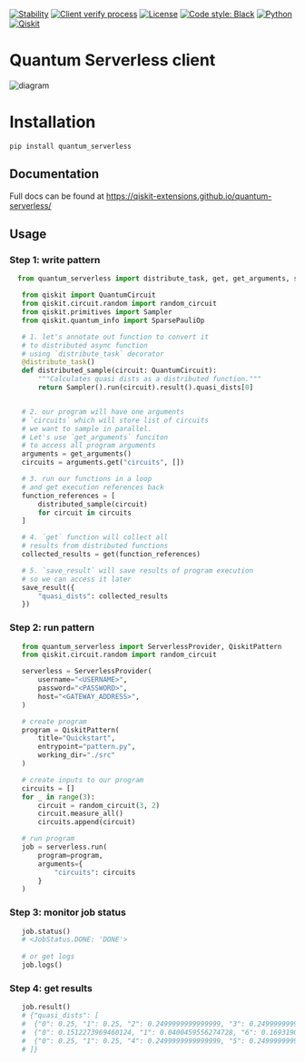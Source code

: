 [![Stability](https://img.shields.io/badge/stability-alpha-f4d03f.svg)](https://github.com/Qiskit-Extensions/quantum-serverless/releases)
[![Client verify process](https://github.com/Qiskit-Extensions/quantum-serverless/actions/workflows/client-verify.yaml/badge.svg)](https://github.com/Qiskit-Extensions/quantum-serverless/actions/workflows/client-verify.yaml)
[![License](https://img.shields.io/github/license/qiskit-community/quantum-prototype-template?label=License)](https://github.com/qiskit-community/quantum-prototype-template/blob/main/LICENSE.txt)
[![Code style: Black](https://img.shields.io/badge/Code%20style-Black-000.svg)](https://github.com/psf/black)
[![Python](https://img.shields.io/badge/Python-3.7%20%7C%203.8%20%7C%203.9%20%7C%203.10-informational)](https://www.python.org/)
[![Qiskit](https://img.shields.io/badge/Qiskit-%E2%89%A5%200.39.0-6133BD)](https://github.com/Qiskit/qiskit)

# Quantum Serverless client

![diagram](https://raw.githubusercontent.com/Qiskit-Extensions/quantum-serverless/main/docs/images/qs_diagram.png)

# Installation

```shell
pip install quantum_serverless
```

## Documentation

Full docs can be found at https://qiskit-extensions.github.io/quantum-serverless/

## Usage

### Step 1: write pattern

```python
  from quantum_serverless import distribute_task, get, get_arguments, save_result

   from qiskit import QuantumCircuit
   from qiskit.circuit.random import random_circuit
   from qiskit.primitives import Sampler
   from qiskit.quantum_info import SparsePauliOp

   # 1. let's annotate out function to convert it
   # to distributed async function
   # using `distribute_task` decorator
   @distribute_task()
   def distributed_sample(circuit: QuantumCircuit):
       """Calculates quasi dists as a distributed function."""
       return Sampler().run(circuit).result().quasi_dists[0]


   # 2. our program will have one arguments
   # `circuits` which will store list of circuits
   # we want to sample in parallel.
   # Let's use `get_arguments` funciton
   # to access all program arguments
   arguments = get_arguments()
   circuits = arguments.get("circuits", [])

   # 3. run our functions in a loop
   # and get execution references back
   function_references = [
       distributed_sample(circuit)
       for circuit in circuits
   ]

   # 4. `get` function will collect all
   # results from distributed functions
   collected_results = get(function_references)

   # 5. `save_result` will save results of program execution
   # so we can access it later
   save_result({
       "quasi_dists": collected_results
   })
```
 

### Step 2: run pattern

```python
   from quantum_serverless import ServerlessProvider, QiskitPattern
   from qiskit.circuit.random import random_circuit

   serverless = ServerlessProvider(
       username="<USERNAME>", 
       password="<PASSWORD>",
       host="<GATEWAY_ADDRESS>",
   )

   # create program
   program = QiskitPattern(
       title="Quickstart",
       entrypoint="pattern.py",
       working_dir="./src"
   )

   # create inputs to our program
   circuits = []
   for _ in range(3):
       circuit = random_circuit(3, 2)
       circuit.measure_all()
       circuits.append(circuit)

   # run program
   job = serverless.run(
       program=program,
       arguments={
           "circuits": circuits
       }
   )
```

### Step 3: monitor job status

```python
   job.status()
   # <JobStatus.DONE: 'DONE'>
    
   # or get logs
   job.logs()
```


### Step 4: get results

```python
   job.result()
   # {"quasi_dists": [
   #  {"0": 0.25, "1": 0.25, "2": 0.2499999999999999, "3": 0.2499999999999999},
   #  {"0": 0.1512273969460124, "1": 0.0400459556274728, "6": 0.1693190975212014, "7": 0.6394075499053132},
   #  {"0": 0.25, "1": 0.25, "4": 0.2499999999999999, "5": 0.2499999999999999}
   # ]}
```

